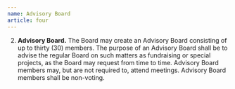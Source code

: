 ```yaml
---
name: Advisory Board
article: four
---
```


2. **Advisory Board.** The Board may create an Advisory Board consisting of up to thirty (30) members. The purpose of an Advisory Board shall be to advise the regular Board on such matters as fundraising or special projects, as the Board may request from time to time. Advisory Board members may, but are not required to, attend meetings. Advisory Board members shall be non-voting.